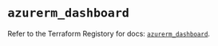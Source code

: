 # `azurerm_dashboard`

Refer to the Terraform Registory for docs: [`azurerm_dashboard`](https://registry.terraform.io/providers/hashicorp/azurerm/3.78.0/docs/resources/dashboard).
